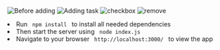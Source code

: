 ![Before adding](https://user-images.githubusercontent.com/56380826/116873413-47a26000-ac35-11eb-9b33-8b0329f88226.JPG)
![Adding task](https://user-images.githubusercontent.com/56380826/116873416-483af680-ac35-11eb-80c9-aa3130a238ab.JPG)
![checkbox](https://user-images.githubusercontent.com/56380826/116873417-48d38d00-ac35-11eb-8895-fb83f2af2dee.JPG)
![remove](https://user-images.githubusercontent.com/56380826/116873419-48d38d00-ac35-11eb-8aaa-1f00339690f2.JPG)
<li> Run <code> npm install </code> to install all needed dependencies </li>

<li> Then start the server using <code> node index.js </code> </li>

<li> Navigate to your browser <code> http://localhost:3000/ </code> to view the app </li>
</ol>

